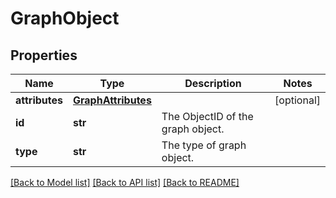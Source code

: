 # GraphObject

## Properties
Name | Type | Description | Notes
------------ | ------------- | ------------- | -------------
**attributes** | [**GraphAttributes**](GraphAttributes.md) |  | [optional] 
**id** | **str** | The ObjectID of the graph object. | 
**type** | **str** | The type of graph object. | 

[[Back to Model list]](../README.md#documentation-for-models) [[Back to API list]](../README.md#documentation-for-api-endpoints) [[Back to README]](../README.md)

